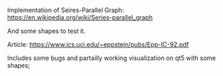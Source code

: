 Implementation of Seires-Parallel Graph: 
https://en.wikipedia.org/wiki/Series-parallel_graph

And some shapes to test it.

Article: https://www.ics.uci.edu/~eppstein/pubs/Epp-IC-92.pdf

Includes some bugs and partailly working visualization on qt5 with some shapes;